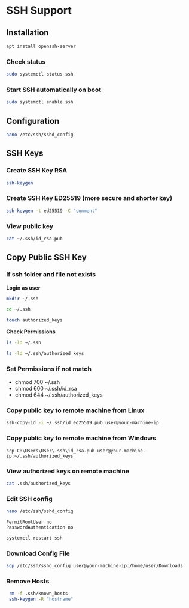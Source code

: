 # SSH Support

## Installation

```sh
apt install openssh-server
```

### Check status

```sh
sudo systemctl status ssh
```

### Start SSH automatically on boot

```sh
sudo systemctl enable ssh
```

## Configuration

```sh
nano /etc/ssh/sshd_config
```

## SSH Keys

### Create SSH Key RSA

```sh
ssh-keygen
```

### Create SSH Key ED25519 (more secure and shorter key)

```sh
ssh-keygen -t ed25519 -C "comment"
```

### View public key

```sh
cat ~/.ssh/id_rsa.pub
```

## Copy Public SSH Key

### If ssh folder and file not exists

**Login as user**

```sh
mkdir ~/.ssh
```

```sh
cd ~/.ssh
```

```sh
touch authorized_keys
```

**Check Permissions**

```sh
ls -ld ~/.ssh
```

```sh
ls -ld ~/.ssh/authorized_keys
```

### Set Permissions if not match

- chmod 700 ~/.ssh
- chmod 600 ~/.ssh/id_rsa
- chmod 644 ~/.ssh/authorized_keys

### Copy public key to remote machine from Linux

```sh
ssh-copy-id -i ~/.ssh/id_ed25519.pub user@your-machine-ip
```

### Copy public key to remote machine from Windows

```
scp C:\Users\User\.ssh\id_rsa.pub user@your-machine-ip:~/.ssh/authorized_keys
```

### View authorized keys on remote machine

```sh
cat .ssh/authorized_keys
```

### Edit SSH config

```sh
nano /etc/ssh/sshd_config
```

```config
PermitRootUser no
PasswordAuthentication no
```

```sh
systemctl restart ssh
```

### Download Config File

```sh
scp /etc/ssh/sshd_config user@your-machine-ip:/home/user/Downloads
```

### Remove Hosts

```sh
 rm -f .ssh/known_hosts
 ssh-keygen -R "hostname"
```
